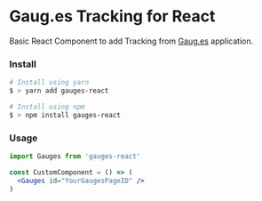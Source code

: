 # Gaug.es Tracking for React

Basic React Component to add Tracking from [Gaug.es](https://gaug.es) application.

### Install

```bash
# Install using yarn
$ > yarn add gauges-react

# Install using npm
$ > npm install gauges-react
```

### Usage

```jsx
import Gauges from 'gauges-react'

const CustomComponent = () => (
  <Gauges id="YourGaugesPageID" />
)
```